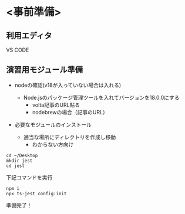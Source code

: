 # <事前準備>

## 利用エディタ

VS CODE
## 演習用モジュール準備

* nodeの確認(v18が入っていない場合は入れる)
  * Node.jsのパッケージ管理ツールを入れてバージョンを18.0.0にする
    * volta記事のURL貼る
    * nodebrewの場合（記事のURL）

* 必要なモジュールのインストール
  * 適当な場所にディレクトリを作成し移動
    * わからない方向け

```
cd ~/Desktop
mkdir jest
cd jest
```

下記コマンドを実行

```
npm i
npx ts-jest config:init
```

準備完了！
